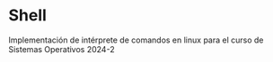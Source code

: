 # Shell
Implementación de intérprete de comandos en linux para el curso de Sistemas Operativos 2024-2
